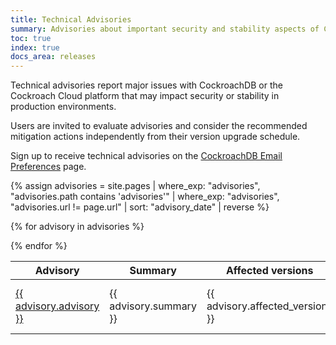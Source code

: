 ```yaml
---
title: Technical Advisories
summary: Advisories about important security and stability aspects of CockroachDB.
toc: true
index: true
docs_area: releases
---
```


Technical advisories report major issues with CockroachDB or the Cockroach Cloud platform that may impact security or stability in production environments.

Users are invited to evaluate advisories and consider the recommended mitigation actions independently from their version upgrade schedule.

Sign up to receive technical advisories on the [CockroachDB Email Preferences](https://www.cockroachlabs.com/email-preferences/) page.

{% assign advisories = site.pages | where_exp: "advisories", "advisories.path contains 'advisories'" | where_exp: "advisories", "advisories.url != page.url" | sort: "advisory_date" | reverse %}

<table style=>
<colgroup>
<col style="width: 10%">
<col style="width: 50%">
<col style="width: 20%">
<col style="width: 20%">
</colgroup>
<thead>
<tr>
  <th>Advisory</th>
  <th>Summary</th>
  <th>Affected versions</th>
  <th>Date</th>
</tr>
</thead>
<tbody>

{% for advisory in advisories %}
<tr>
	<td>
		<a href="{{ site.baseurl }}{{ advisory.url }}">{{ advisory.advisory }}</a>
	</td>
	<td>{{ advisory.summary }}</td>
	<td>{{ advisory.affected_versions }}</td>
	<td>{{ advisory.advisory_date | date: "%B %e, %Y" }}</td>
</tr>
{% endfor %}
</tbody>
</table>
